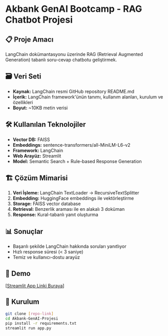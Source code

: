 # Akbank GenAI Bootcamp - RAG Chatbot Projesi

## 📋 Proje Amacı
LangChain dokümantasyonu üzerinde RAG (Retrieval Augmented Generation) tabanlı soru-cevap chatbotu geliştirmek.

## 🗃️ Veri Seti
- **Kaynak:** LangChain resmi GitHub repository README.md
- **İçerik:** LangChain framework'ünün tanımı, kullanım alanları, kurulum ve özellikleri
- **Boyut:** ~10KB metin verisi

## 🛠️ Kullanılan Teknolojiler
- **Vector DB:** FAISS
- **Embeddings:** sentence-transformers/all-MiniLM-L6-v2
- **Framework:** LangChain
- **Web Arayüz:** Streamlit
- **Model:** Semantic Search + Rule-based Response Generation

## 🏗️ Çözüm Mimarisi
1. **Veri İşleme:** LangChain TextLoader → RecursiveTextSplitter
2. **Embedding:** HuggingFace embeddings ile vektörleştirme
3. **Storage:** FAISS vector database
4. **Retrieval:** Benzerlik araması ile en alakalı 3 doküman
5. **Response:** Kural-tabanlı yanıt oluşturma

## 📊 Sonuçlar
- Başarılı şekilde LangChain hakkında soruları yanıtlıyor
- Hızlı response süresi (< 3 saniye)
- Temiz ve kullanıcı-dostu arayüz

## 🚀 Demo
[[Streamlit App Linki Buraya](https://akbank-genai-projesi.streamlit.app/)]

## 🔧 Kurulum
```bash
git clone [repo-link]
cd Akbank-GenAI-Projesi
pip install -r requirements.txt
streamlit run app.py
